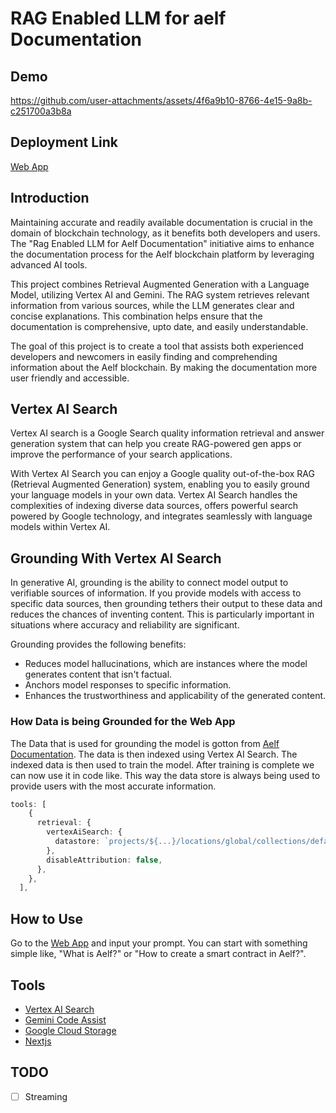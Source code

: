 # RAG Enabled LLM for aelf Documentation

## Demo


https://github.com/user-attachments/assets/4f6a9b10-8766-4e15-9a8b-c251700a3b8a


## Deployment Link
[Web App](https://aelf.mooo.com/)

## Introduction

Maintaining accurate and readily available documentation is crucial in the domain of blockchain technology, as it benefits both developers and users. The "Rag Enabled LLM for Aelf Documentation" initiative aims to enhance the documentation process for the Aelf blockchain platform by leveraging advanced AI tools.

This project combines Retrieval Augmented Generation with a Language Model, utilizing Vertex AI and Gemini. The RAG system retrieves relevant information from various sources, while the LLM generates clear and concise explanations. This combination helps ensure that the documentation is comprehensive, upto date, and easily understandable.

The goal of this project is to create a tool that assists both experienced developers and newcomers in easily finding and comprehending information about the Aelf blockchain. By making the documentation more user friendly and accessible.

## Vertex AI Search

Vertex AI search is a Google Search quality information retrieval and answer generation system that can help you create RAG-powered gen apps or improve the performance of your search applications.

With Vertex AI Search you can enjoy a Google quality out-of-the-box RAG (Retrieval Augmented Generation) system, enabling you to easily ground your language models in your own data. Vertex AI Search handles the complexities of indexing diverse data sources, offers powerful search powered by Google technology, and integrates seamlessly with language models within Vertex AI.

## Grounding With Vertex AI Search

In generative AI, grounding is the ability to connect model output to verifiable sources of information. If you provide models with access to specific data sources, then grounding tethers their output to these data and reduces the chances of inventing content. This is particularly important in situations where accuracy and reliability are significant.

Grounding provides the following benefits:

- Reduces model hallucinations, which are instances where the model generates content that isn't factual.
- Anchors model responses to specific information.
- Enhances the trustworthiness and applicability of the generated content.

### How Data is being Grounded for the Web App

The Data that is used for grounding the model is gotton from [Aelf Documentation](https://github.com/AElfProject/aelf-docs/tree/develop/docs). The data is then indexed using Vertex AI Search.
The indexed data is then used to train the model. After training is complete we can now use it in code like. This way the data store is
always being used to provide users with the most accurate information.

```typescript
tools: [
    {
      retrieval: {
        vertexAiSearch: {
          datastore: `projects/${...}/locations/global/collections/default_collection/dataStores/${...}`,
        },
        disableAttribution: false,
      },
    },
  ],
```
## How to Use

Go to the [Web App](https://aelf.mooo.com/) and input your prompt. You can start with something simple like, "What is Aelf?" or "How to create a smart contract in Aelf?".

## Tools
- [Vertex AI Search](https://cloud.google.com/enterprise-search?hl=en#build-google-quality-search-for-your-own-data-in-hours-not-months)
- [Gemini Code Assist](https://cloud.google.com/products/gemini/code-assist?hl=en)
- [Google Cloud Storage](https://cloud.google.com/storage?hl=en)
- [Nextjs](https://nextjs.org/)

## TODO
- [ ] Streaming

